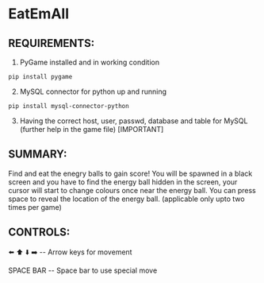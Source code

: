 # EatEmAll

## REQUIREMENTS: 
1. PyGame installed and in working condition
``` 
pip install pygame
```
2. MySQL connector for python up and running 
``` 
pip install mysql-connector-python
```
3. Having the correct host, user, passwd, database and table for MySQL (further help in the game file) [IMPORTANT]
 
## SUMMARY: 
Find and eat the enegry balls to gain score! 
You will be spawned in a black screen and you have to find the 
energy ball hidden in the screen, your cursor will 
start to change colours once near the energy ball. 
You can press space to reveal the location of the 
energy ball. (applicable only upto two times per game) 

## CONTROLS: 
⬅️ ⬆️ ⬇️ ➡️ -- Arrow keys for movement 

SPACE BAR -- Space bar to use special move 
